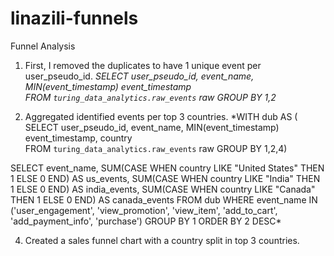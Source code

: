 # linazili-funnels
Funnel Analysis

1. First, I removed the duplicates to have 1 unique event per user_pseudo_id.
     *SELECT 
            user_pseudo_id, event_name, 
            MIN(event_timestamp) event_timestamp       
      FROM `turing_data_analytics.raw_events` raw
      GROUP BY 1,2*
      
2. Aggregated identified events per top 3 countries.
    *WITH dub AS 
(
      SELECT 
      user_pseudo_id, event_name, 
      MIN(event_timestamp) event_timestamp, country  
      FROM `turing_data_analytics.raw_events` raw
      GROUP BY 1,2,4)

SELECT event_name,
      SUM(CASE WHEN country LIKE "United States"  THEN 1 ELSE 0 END) AS us_events,
      SUM(CASE WHEN country LIKE "India"  THEN 1 ELSE 0 END) AS india_events,
      SUM(CASE WHEN country LIKE "Canada"  THEN 1 ELSE 0 END) AS canada_events
FROM dub
WHERE event_name IN ('user_engagement', 'view_promotion', 'view_item', 'add_to_cart', 'add_payment_info', 'purchase')
GROUP BY 1
ORDER BY 2 DESC*

4. Created a sales funnel chart with a country split in top 3 countries.
